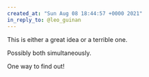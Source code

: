 ```yaml
---
created_at: "Sun Aug 08 18:44:57 +0000 2021"
in_reply_to: @leo_guinan
---
```


This is either a great idea or a terrible one.

Possibly both simultaneously. 

One way to find out!